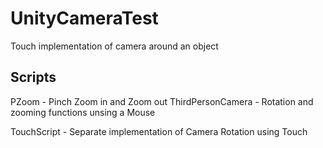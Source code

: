 # UnityCameraTest
Touch implementation of camera around an object


Scripts
----
PZoom - Pinch Zoom in and Zoom out
ThirdPersonCamera - Rotation and zooming functions unsing a Mouse

TouchScript - Separate implementation of Camera Rotation using Touch